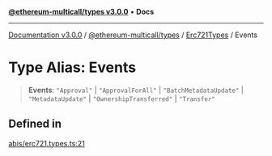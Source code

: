[**@ethereum-multicall/types v3.0.0**](../../../README.md) • **Docs**

***

[Documentation v3.0.0](../../../../../packages.md) / [@ethereum-multicall/types](../../../README.md) / [Erc721Types](../README.md) / Events

# Type Alias: Events

> **Events**: `"Approval"` \| `"ApprovalForAll"` \| `"BatchMetadataUpdate"` \| `"MetadataUpdate"` \| `"OwnershipTransferred"` \| `"Transfer"`

## Defined in

[abis/erc721.types.ts:21](https://github.com/niZmosis/ethereum-multicall/blob/759805f36c7ddb05e5fad0eb8478dcf22871af59/packages/types/src/abis/erc721.types.ts#L21)

